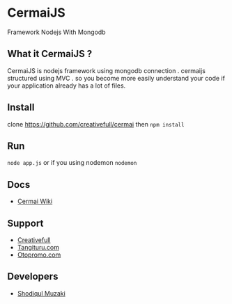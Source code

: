 # CermaiJS
Framework Nodejs With Mongodb
## What it CermaiJS ?
CermaiJS is nodejs framework using mongodb connection . cermaijs structured using MVC . so you become more easily understand your code if your application already has a lot of files.

## Install
clone https://github.com/creativefull/cermai then <code>npm install</code>

## Run
<code>node app.js</code>
or if you using nodemon
<code>nodemon</code>

## Docs
* [Cermai Wiki](wiki)

## Support
* [Creativefull](https://github.com/creativefull)
* [Tangituru.com](http://tangituru.com)
* [Otopromo.com](http://otopromo.com)

## Developers
* [Shodiqul Muzaki](http://facebook.com/muzaksay)
